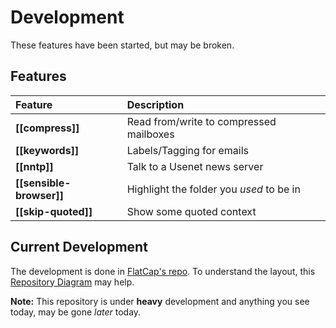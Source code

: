 # Development

These features have been started, but may be broken.

## Features

Feature                  | Description
:----------------------- | :--------------------------------------------------
**[[compress]]**         | Read from/write to compressed mailboxes
**[[keywords]]**         | Labels/Tagging for emails
**[[nntp]]**             | Talk to a Usenet news server
**[[sensible-browser]]** | Highlight the folder you *used* to be in
**[[skip-quoted]]**      | Show some quoted context

## Current Development

The development is done in [FlatCap's repo](https://github.com/neomutt/flatcap).
To understand the layout, this [Repository Diagram](https://flatcap.org/mutt/flatcap.png) may help.

**Note:** This repository is under **heavy** development and anything you see
today, may be gone _later_ today.


